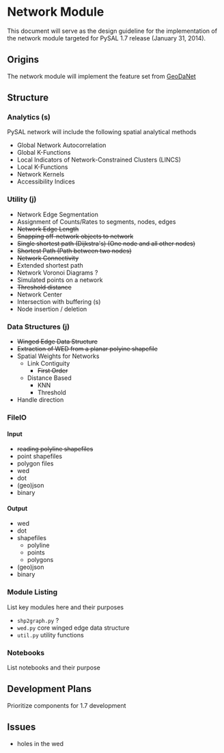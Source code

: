 # Network Module

This document will serve as the design guideline for the implementation of the
network module targeted for PySAL 1.7 release (January 31, 2014).

## Origins

The network module will implement the feature set from [GeoDaNet][GeoDaNet]

## Structure

### Analytics (s)

PySAL network will include the following spatial analytical methods

 - Global Network Autocorrelation
 - Global K-Functions
 - Local Indicators of Network-Constrained Clusters (LINCS)
 - Local K-Functions
 - Network Kernels
 - Accessibility Indices

### Utility (j)

 - Network Edge Segmentation
 - Assignment of Counts/Rates to segments, nodes, edges
 - ~~Network Edge Length~~
 - ~~Snapping off-network objects to network~~
 - ~~Single shortest path (Dijkstra's) (One node and all other nodes)~~
 - ~~Shortest Path (Path between two nodes)~~
 - ~~Network Connectivity~~
 - Extended shortest path
 - Network Voronoi Diagrams ?
 - Simulated points on a network
 - ~~Threshold distance~~
 - Network Center
 - Intersection with buffering (s)
 - Node insertion / deletion

### Data Structures (j)

 - ~~Winged Edge Data Structure~~
 - ~~Extraction of WED from a planar polyine shapefile~~
 - Spatial Weights for Networks
     - Link Contiguity
         - ~~First Order~~
     - Distance Based
         - KNN
         - Threshold   
 - Handle direction

### FileIO

#### Input
 - ~~reading polyline shapefiles~~
 - point shapefiles
 - polygon files
 - wed
 - dot
 - (geo)json
 - binary

#### Output
 - wed
 - dot
 - shapefiles
 	- polyline
	- points
	- polygons
 - (geo)json
 - binary

### Module Listing

List key modules here and their purposes

 - `shp2graph.py` ?
 - `wed.py` core winged edge data structure
 - `util.py` utility functions

### Notebooks

List notebooks and their purpose

## Development Plans

Prioritize components for 1.7 development

## Issues

- holes in the wed


[GeoDaNet]: https://geodacenter.asu.edu/drupal_files/Geodanet_Manual_03_2012.pdf
